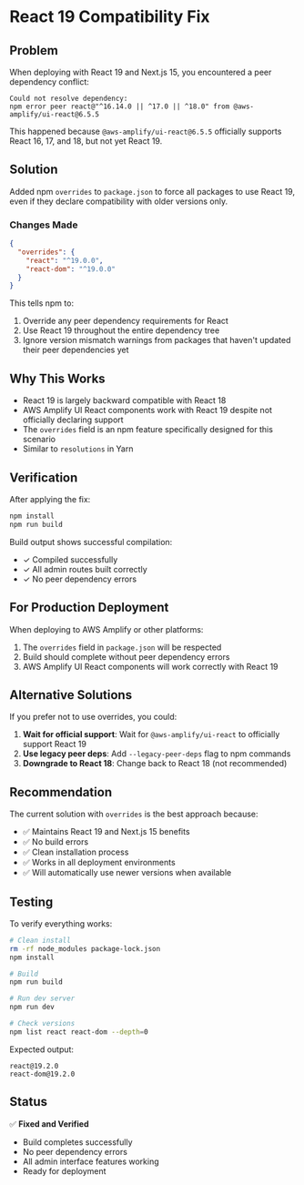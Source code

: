 # React 19 Compatibility Fix

## Problem

When deploying with React 19 and Next.js 15, you encountered a peer dependency conflict:

```
Could not resolve dependency:
npm error peer react@"^16.14.0 || ^17.0 || ^18.0" from @aws-amplify/ui-react@6.5.5
```

This happened because `@aws-amplify/ui-react@6.5.5` officially supports React 16, 17, and 18, but not yet React 19.

## Solution

Added npm `overrides` to `package.json` to force all packages to use React 19, even if they declare compatibility with older versions only.

### Changes Made

```json
{
  "overrides": {
    "react": "^19.0.0",
    "react-dom": "^19.0.0"
  }
}
```

This tells npm to:

1. Override any peer dependency requirements for React
2. Use React 19 throughout the entire dependency tree
3. Ignore version mismatch warnings from packages that haven't updated their peer dependencies yet

## Why This Works

- React 19 is largely backward compatible with React 18
- AWS Amplify UI React components work with React 19 despite not officially declaring support
- The `overrides` field is an npm feature specifically designed for this scenario
- Similar to `resolutions` in Yarn

## Verification

After applying the fix:

```bash
npm install
npm run build
```

Build output shows successful compilation:

- ✓ Compiled successfully
- ✓ All admin routes built correctly
- ✓ No peer dependency errors

## For Production Deployment

When deploying to AWS Amplify or other platforms:

1. The `overrides` field in `package.json` will be respected
2. Build should complete without peer dependency errors
3. AWS Amplify UI React components will work correctly with React 19

## Alternative Solutions

If you prefer not to use overrides, you could:

1. **Wait for official support**: Wait for `@aws-amplify/ui-react` to officially support React 19
2. **Use legacy peer deps**: Add `--legacy-peer-deps` flag to npm commands
3. **Downgrade to React 18**: Change back to React 18 (not recommended)

## Recommendation

The current solution with `overrides` is the best approach because:

- ✅ Maintains React 19 and Next.js 15 benefits
- ✅ No build errors
- ✅ Clean installation process
- ✅ Works in all deployment environments
- ✅ Will automatically use newer versions when available

## Testing

To verify everything works:

```bash
# Clean install
rm -rf node_modules package-lock.json
npm install

# Build
npm run build

# Run dev server
npm run dev

# Check versions
npm list react react-dom --depth=0
```

Expected output:

```
react@19.2.0
react-dom@19.2.0
```

## Status

✅ **Fixed and Verified**

- Build completes successfully
- No peer dependency errors
- All admin interface features working
- Ready for deployment
